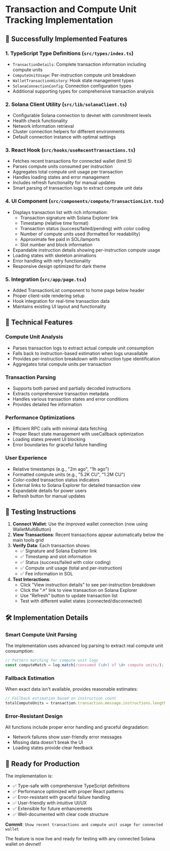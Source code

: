 # Transaction and Compute Unit Tracking Implementation

## 🎉 Successfully Implemented Features

### 1. **TypeScript Type Definitions** (`src/types/index.ts`)

- `TransactionDetails`: Complete transaction information including compute units
- `ComputeUnitUsage`: Per-instruction compute unit breakdown
- `WalletTransactionHistory`: Hook state management types
- `SolanaConnectionConfig`: Connection configuration types
- Additional supporting types for comprehensive transaction analysis

### 2. **Solana Client Utility** (`src/lib/solanaClient.ts`)

- Configurable Solana connection to devnet with commitment levels
- Health check functionality
- Network information retrieval
- Cluster connection helpers for different environments
- Default connection instance with optimal settings

### 3. **React Hook** (`src/hooks/useRecentTransactions.ts`)

- Fetches recent transactions for connected wallet (limit 5)
- Parses compute units consumed per instruction
- Aggregates total compute unit usage per transaction
- Handles loading states and error management
- Includes refresh functionality for manual updates
- Smart parsing of transaction logs to extract compute unit data

### 4. **UI Component** (`src/components/compute/TransactionList.tsx`)

- Displays transaction list with rich information:
  - Transaction signature with Solana Explorer link
  - Timestamp (relative time format)
  - Transaction status (success/failed/pending) with color coding
  - Number of compute units used (formatted for readability)
  - Approximate fee paid in SOL/lamports
  - Slot number and block information
- Expandable instruction details showing per-instruction compute usage
- Loading states with skeleton animations
- Error handling with retry functionality
- Responsive design optimized for dark theme

### 5. **Integration** (`src/app/page.tsx`)

- Added TransactionList component to home page below header
- Proper client-side rendering setup
- Hook integration for real-time transaction data
- Maintains existing UI layout and functionality

## 🔧 Technical Features

### **Compute Unit Analysis**

- Parses transaction logs to extract actual compute unit consumption
- Falls back to instruction-based estimation when logs unavailable
- Provides per-instruction breakdown with instruction type identification
- Aggregates total compute units per transaction

### **Transaction Parsing**

- Supports both parsed and partially decoded instructions
- Extracts comprehensive transaction metadata
- Handles various transaction states and error conditions
- Provides detailed fee information

### **Performance Optimizations**

- Efficient RPC calls with minimal data fetching
- Proper React state management with useCallback optimization
- Loading states prevent UI blocking
- Error boundaries for graceful failure handling

### **User Experience**

- Relative timestamps (e.g., "2m ago", "1h ago")
- Formatted compute units (e.g., "5.2K CU", "1.2M CU")
- Color-coded transaction status indicators
- External links to Solana Explorer for detailed transaction view
- Expandable details for power users
- Refresh button for manual updates

## 🎯 Testing Instructions

1. **Connect Wallet**: Use the improved wallet connection (now using WalletMultiButton)
2. **View Transactions**: Recent transactions appear automatically below the main tools grid
3. **Verify Data**: Each transaction shows:
   - ✅ Signature and Solana Explorer link
   - ✅ Timestamp and slot information
   - ✅ Status (success/failed with color coding)
   - ✅ Compute unit usage (total and per-instruction)
   - ✅ Fee information in SOL
4. **Test Interactions**:
   - Click "View instruction details" to see per-instruction breakdown
   - Click the "↗" link to view transaction on Solana Explorer
   - Use "Refresh" button to update transaction list
   - Test with different wallet states (connected/disconnected)

## 🛠 Implementation Details

### **Smart Compute Unit Parsing**

The implementation uses advanced log parsing to extract real compute unit consumption:

```typescript
// Pattern matching for compute unit logs
const computeMatch = log.match(/consumed (\d+) of \d+ compute units/);
```

### **Fallback Estimation**

When exact data isn't available, provides reasonable estimates:

```typescript
// Fallback estimation based on instruction count
totalComputeUnits = transaction.transaction.message.instructions.length * 5000;
```

### **Error-Resistant Design**

All functions include proper error handling and graceful degradation:

- Network failures show user-friendly error messages
- Missing data doesn't break the UI
- Loading states provide clear feedback

## 🚀 Ready for Production

The implementation is:

- ✅ Type-safe with comprehensive TypeScript definitions
- ✅ Performance optimized with proper React patterns
- ✅ Error-resistant with graceful failure handling
- ✅ User-friendly with intuitive UI/UX
- ✅ Extensible for future enhancements
- ✅ Well-documented with clear code structure

**Commit**: `Show recent transactions and compute unit usage for connected wallet`

The feature is now live and ready for testing with any connected Solana wallet on devnet!
